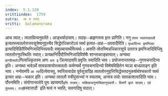 ```yaml
---
index:  5.1.120
vrittiindex:  1759
sutra:  आ च त्वात्
vritti:  balamanorama 
---
```


आच त्वात्। त्वलावित्यनुवर्तते। आड्भर्यादायाम्। तदाह--ब्राहृणस्त्व इत्तः प्रागिति। ननु `तस्य भावस्त्वतलौ` इत्यतस्त्वतलोरुत्तरसूत्रेष्वनुवृत्त्यैव सिद्धेरधिकारोऽयं व्यर्थ इत्यत-आह--अपवादैरिति। `पृथ्वादिभ्यः इमनिज्वा` इत्यादिविहितैरिमनिजादिभिरपवादैः समुच्चायार्थमित्यर्थः। असति त्वेतस्मिन्नधिकारसूत्रे उत्तरत्र इमनिजादिविधिषु त्वतलोरनुपस्थितिः स्यात्। प्रत्यक्षनिर्दिष्टैरिमनिजादिविशेषैः शान्ताकाङ्क्षत्वात्। अन्यथा `प्राग्दीव्यतोऽ`णित्यधिकृतस्य अणः `अत इ` ञित्यादावपि प्रवृत्तिः स्यादिति भावः। प्रयोजनान्तरमाह--गुणवचनादिभ्य इति। अन्यथा भावेऽर्थे सावकाशयोस्त्वतलोः कर्मण्यर्थे गुणवचनादिभ्यो विशेषविहितेन ष्यञा बाधप्रसङ्ग इति भावः। नन्वेवमपि `आ त्वा`दित्येवास्तु, स्वरितत्वादेव पूर्वसूत्रादिह त्वतलोरनुवृत्तिसिद्धेस्तदनुकर्षार्थश्चकारो व्यर्थ इत्यत आह--चकार इति। अन्यथा त्वतलौ स्त्रीपुंसाभ्यां न स्याताम्, अन्यत्र तयोः सावकाशत्वादिति भावः। पौंस्नमिति। संयोगान्तलोपे पुमः खय्यम्परे` इति रुत्वम्। पाक्षिकावनुनासिकानुस्वारौ। विसर्गे कृतं सत्वम्। एवं पुंस्त्वम्। तत्र `ह्रस्वात्तादौ` इति षत्वं न भवति, सवनादिषु पाठात्। 

